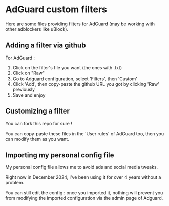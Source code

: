 # AdGuard custom filters

Here are some files providing filters for AdGuard (may be working with other adblockers like uBlock).

## Adding a filter via github

For AdGuard :
1. Click on the filter's file you want (the ones with .txt)
2. Click on "Raw"
3. Go to Adguard configuration, select 'Filters', then 'Custom'
4. Click 'Add', then copy-paste the github URL you got by clicking 'Raw' previously
5. Save and enjoy

## Customizing a filter

You can fork this repo for sure !

You can copy-paste these files in the 'User rules' of AdGuard too, then you can modify them as you want.

## Importing my personal config file

My personal config file allows me to avoid ads and social media tweaks.

Right now in December 2024, I've been using it for over 4 years without a problem.

You can still edit the config : once you imported it, nothing will prevent you from modifying the imported configuration via the admin page of Adguard.
